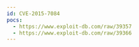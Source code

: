 ```yaml
---
id: CVE-2015-7084
pocs:
  - https://www.exploit-db.com/raw/39357
  - https://www.exploit-db.com/raw/39366
---
```

